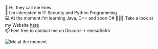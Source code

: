 👋 Hi, they call me Enes  
👻 I’m interested in IT Security and Python Programming  
💻 At the moment I'm learning Java, C++ and soon C# 
👨🏻‍🎨 Take a look at my Website [here](https://dead.wtf/)  
📫 Feel free to contact me on Discord -> enes#5555
  
![Me at the moment](https://cdn.discordapp.com/attachments/905006804545708062/910828579321950249/fwiend.png)
